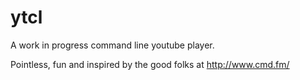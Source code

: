 ytcl
====

A work in progress command line youtube player.

Pointless, fun and inspired by the good folks at http://www.cmd.fm/
